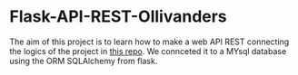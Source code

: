 # Flask-API-REST-Ollivanders
The aim of this project is to learn how to make a web API REST connecting the logics of the project in [this repo](https://github.com/BertaVR/OlivandersProjectPython/settings). We connceted it to a MYsql database using the ORM SQLAlchemy from flask.
